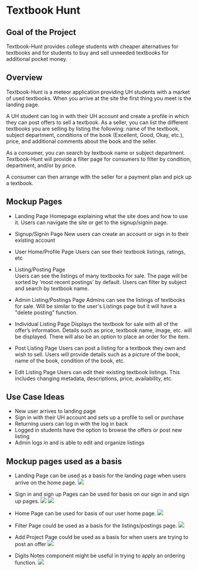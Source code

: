 # Textbook Hunt

## Goal of the Project 

Textbook-Hunt provides college students with cheaper alternatives for textbooks and for students to buy and sell unneeded textbooks for additional pocket money. 

## Overview

Textbook-Hunt is a meteor application providing UH students with a market of used textbooks. When you arrive at the site the first thing you meet is the landing page. 

A UH student can log in with their UH account and create a profile in which they can post offers to sell a textbook. As a seller, you can list the different textbooks you are selling by listing the following: name of the textbook, subject department, conditions of the book (Excellent, Good, Okay, etc.), price, and additional comments about the book and the seller.

As a consumer, you can search by textbook name or subject department. Textbook-Hunt will provide a filter page for consumers to filter by condition, department, and/or by price. 

A consumer can then arrange with the seller for a payment plan and pick up a textbook. 

## Mockup Pages

* Landing Page 
Homepage explaining what the site does and how to use it.  Users can navigate the site or get to the signup/signin page. 

* Signup/Signin Page
New users can create an account or sign in to their existing account

* User Home/Profile Page 
Users can see their textbook listings, ratings, etc

* Listing/Posting Page  
Users can see the listings of many textbooks for sale.  The page will be sorted by ‘most recent postings’ by default.  Users can filter by subject and search by textbook name.

* Admin Listing/Postings Page
Admins can see the listings of textbooks for sale.  Will be similar to the user's Listings page but it will have a "delete posting" function.

* Individual Listing Page
Displays the textbook for sale with all of the offer’s information.  Details such as price, textbook name, image, etc. will be displayed.  There will also be an option to place an order for the item.

* Post Listing Page
Users can post a listing for a textbook they own and wish to sell.  Users will provide details such as a picture of the book, name of the book, condition of the book, etc.

* Edit Listing Page
Users can edit their existing textbook listings.  This includes changing metadata, descriptions, price, availability, etc.



## Use Case Ideas 

* New user arrives to landing page 
* Sign in with their UH account and sets up a profile to sell or purchase 
* Returning users can log in with the log in back 
* Logged in students have the option to browse the offers or post new listing 
* Admin logs in and is able to edit and organize listings 

## Mockup pages used as a basis

* Landing Page can be used as a basis for the landing page when users arrive on the home page.
![](doc/landing-page.png)

* Sign in and sign up Pages can be used for basis on our sign in and sign up pages.
![](doc/signin-page.png)
![](doc/signup-page.png)

* Home Page can be used for basis of our user home page.
![](doc/home-page.png)

* Filter Page could be used as a basis for the listings/postings page.
![](doc/filter-page.png)

* Add Project Page could be used as a basis for when users are trying to post an offer
![](doc/add-project-page.png)

* Digits Notes component might be useful in trying to apply an ordering function.
![](doc/mockup-single-page.png)
